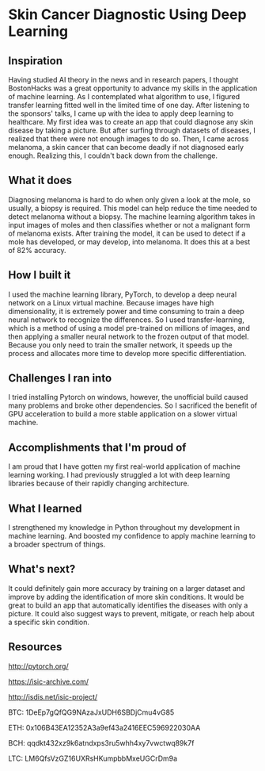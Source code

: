 # Skin Cancer Diagnostic Using Deep Learning

## Inspiration
Having studied AI theory in the news and in research papers, I thought BostonHacks was a great opportunity to advance my skills in the application of machine learning. As I contemplated what algorithm to use, I figured transfer learning fitted well in the limited time of one day. After listening to the sponsors' talks, I came up with the idea to apply deep learning to healthcare. My first idea was to create an app that could diagnose any skin disease by taking a picture. But after surfing through datasets of diseases, I realized that there were not enough images to do so. Then, I came across melanoma, a skin cancer that can become deadly if not diagnosed early enough. Realizing this, I couldn't back down from the challenge.
## What it does
Diagnosing melanoma is hard to do when only given a look at the mole, so usually, a biopsy is required. This model can help reduce the time needed to detect melanoma without a biopsy. The machine learning algorithm takes in input images of moles and then classifies whether or not a malignant form of melanoma exists. After training the model, it can be used to detect if a mole has developed, or may develop, into melanoma. It does this at a best of 82% accuracy.
## How I built it
I used the machine learning library, PyTorch, to develop a deep neural network on a Linux virtual machine. Because images have high dimensionality, it is extremely power and time consuming to train a deep neural network to recognize the differences. So I used transfer-learning, which is a method of using a model pre-trained on millions of images, and then applying a smaller neural network to the frozen output of that model. Because you only need to train the smaller network, it speeds up the process and allocates more time to develop more specific differentiation.
## Challenges I ran into
I tried installing Pytorch on windows, however, the unofficial build caused many problems and broke other dependencies. So I sacrificed the benefit of GPU acceleration to build a more stable application on a slower virtual machine.
## Accomplishments that I'm proud of
I am proud that I have gotten my first real-world application of machine learning working. I had previously struggled a lot with deep learning libraries because of their rapidly changing architecture.
## What I learned
I strengthened my knowledge in Python throughout my development in machine learning. And boosted my confidence to apply machine learning to a broader spectrum of things.
## What's next?
It could definitely gain more accuracy by training on a larger dataset and improve by adding the identification of more skin conditions. It would be great to build an app that automatically identifies the diseases with only a picture. It could also suggest ways to prevent, mitigate, or reach help about a specific skin condition.

## Resources
http://pytorch.org/

https://isic-archive.com/

http://isdis.net/isic-project/


BTC:  1DeEp7gQfQG9NAzaJxUDH6SBDjCmu4vG85 

ETH:  0x106B43EA12352A3a9ef43a2416EEC596922030AA

BCH:  qqdkt432xz9k6atndxps3ru5whh4xy7vwctwq89k7f

LTC:  LM6QfsVzGZ16UXRsHKumpbbMxeUGCrDm9a
